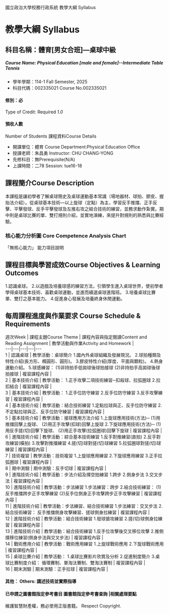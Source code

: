 國立政治大學校務行政系統 教學大綱 Syllabus
# 教學大綱 Syllabus
##  科目名稱：體育[男女合班]—桌球中級 
#####  Course Name: Physical Education [male and female]--Intermediate Table Tennis
  * 學年學期：114-1 Fall Semester, 2025 
  * 科目代碼：002335021 Course No.002335021
#### 修別：必
Type of Credit: Required 
_1.0_
#### 預收人數
Number of Students
課程資料Course Details
  * 開課單位：體育 Course Department:Physical Education Office 
  * 授課老師：朱昌勇 Instructor: CHU CHANG-YONG 
  * 先修科目：無Prerequisite(N/A)
  * 上課時間：二78 Session: tue16-18
##  課程簡介Course Description
本課程是讓初學者了解桌球簡史及桌球運動基本常識（場地器材、球拍、膠皮、握抬法介紹）。從桌球基本技術—以上旋球（定點）為主，學習反手推擋、正手反擊、平擊發球、反手平擊發球及左推右攻之結合技術的練習，並務求動作紮實。期中則是桌球比賽的單、雙打規則介紹，並實地演練，來提升對規則的熟悉與比賽經驗。
###  核心能力分析圖 Core Competence Analysis Chart
「無核心能力」 
能力項目說明
##  課程目標與學習成效Course Objectives & Learning Outcomes 
1.認識桌球。 
2.以遊戲及培養球感的練習方法，引領學生進入桌球世界，使初學者學得桌球基本技術、喜歡桌球運動，並進而續選桌球進階班。 
3.培養桌球比賽單、雙打之基本能力。 
4.促進身心發展及培養終身休閒運動。
##  每周課程進度與作業要求 Course Schedule & Requirements
週次Week |  課程主題Course Theme |  課程內容與指定閱讀Content and Reading Assignment |  教學活動與作業Activity and Homework |   
---|---|---|---|---  
1 |  認識桌球 |  教學活動：桌球簡介 1.國內外桌球組織及發展現況。  2.球拍種類及特性介紹(長方形、橢圓形、圓形)。  3.膠皮特性介紹(厚度、平面與顆粒)。  4.熱身運動介紹。  5.球感練習： (1)非持拍手低拋球後球拍接球  (2)非持拍手高拋球後球拍接球 |  複習課程內容 |   
2 |  基本技術介紹 |  教學活動：  1.正手攻擊二項技術練習─扣殺球、拉弧圈球  2.拉扣結合 |  複習課程內容 |   
3 |  基本技術介紹 |  教學活動：  1.正手位防守練習 2.反手位防守練習 3.反手攻擊練習 |  複習課程內容 |   
4 |  基本技術介紹 |  教學活動：結合技術練習 1.定點拉球與正、反手位防守練習  2.不定點拉球與正、反手位防守練習 |  複習課程內容 |   
5 |  基本技術介紹 |  教學活動：接球應用方法介紹 1.上旋球應用技術(方法)─ (1)用推擋回擊上旋球、  (2)用正手攻擊(扣球)回擊上旋球  2.下旋球應用技術(方法)─ (1)用反手搓(切)回擊下旋球、  (2)用正手攻擊(拉弧圈球)回擊下旋球 |  複習課程內容 |   
6 |  進階技術介紹 |  教學活動：綜合基本技術練習 1.反手對推練習(直拍) 2.反手對攻練習(橫拍)  3.攻擊對推擋練習  4.搓(切)球對搓(切)球練習  5.拉弧圈球對搓(切)球練習 |  複習課程內容 |   
7 |  技術複習 |  教學活動：技術複習 1.上旋球應用練習  2.下旋球應用練習  3.正手拉弧圈球 |  複習課程內容 |   
8 |  期中測驗 |  期中測驗：反手切球 |  複習課程內容 |   
9 |  進階技術介紹 |  教學活動：步法介紹及揮空拍練習 1.跨步  2.側身步法  3.交叉步法 |  複習課程內容 |   
10 |  進階技術介紹 |  教學活動：步法練習 1.步法練習：跨步  2.結合技術練習： (1)反手推擋跨步正手攻擊練習 (2)反手位側身正手攻擊跨步正手攻擊練習 |  複習課程內容 |   
11 |  進階技術介紹 |  教學活動：步法練習、結合技術練習 1.步法練習：交叉步法  2.結合技術練習： 反手推擋側身攻擊練習、搓球側身拉練習 |  複習課程內容 |   
12 |  進階技術介紹 |  教學活動：結合技術練習 1.發球搶攻練習  2.搓(切)球側身拉練習 |  複習課程內容 |   
13 |  進階技術介紹 |  教學活動：結合技術練習 1.反手位攻擊後交叉移位攻擊  2.推側撲移位練習(側身步法與交叉步法) |  複習課程內容 |   
14 |  戰術應用介紹 |  教學活動：戰術應用練習 1.上旋球戰術應用 2.下旋球戰術應用 |  複習課程內容 |   
15 |  桌球比賽介紹 |  教學活動： 1.桌球比賽影片欣賞及分析  2.促進制度簡介  3.桌球比賽制度介紹： 循環賽制、單淘汰賽制、雙淘汰賽制 |  複習課程內容 |   
16 |  期末測驗 |  期末測驗：正手拉球 |  複習課程內容 |   
####  其他： Others: 講述技術並實際指導 
####  已申請之圖書館指定參考書目  圖書館指定參考書查詢 |相關處理要點
維護智慧財產權，務必使用正版書籍。 Respect Copyright.